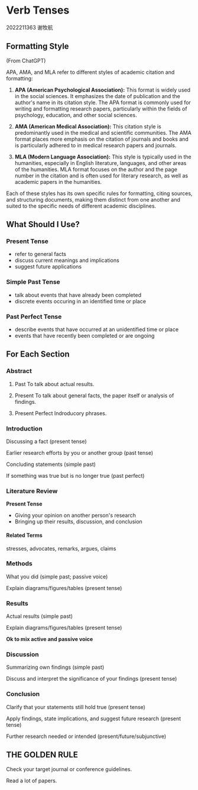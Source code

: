 # Verb Tenses

2022211363 谢牧航

## Formatting Style

(From ChatGPT)

APA, AMA, and MLA refer to different styles of academic citation and formatting:

1. **APA (American Psychological Association):** This format is widely used in the social sciences. It emphasizes the date of publication and the author's name in its citation style. The APA format is commonly used for writing and formatting research papers, particularly within the fields of psychology, education, and other social sciences.

2. **AMA (American Medical Association):** This citation style is predominantly used in the medical and scientific communities. The AMA format places more emphasis on the citation of journals and books and is particularly adhered to in medical research papers and journals.

3. **MLA (Modern Language Association):** This style is typically used in the humanities, especially in English literature, languages, and other areas of the humanities. MLA format focuses on the author and the page number in the citation and is often used for literary research, as well as academic papers in the humanities. 

Each of these styles has its own specific rules for formatting, citing sources, and structuring documents, making them distinct from one another and suited to the specific needs of different academic disciplines.

## What Should I Use?

### Present Tense

* refer to general facts
* discuss current meanings and implications
* suggest future applications

### Simple Past Tense

* talk about events that have already been completed
* discrete events occuring in an identified time or place

### Past Perfect Tense

* describe events that have occurred at an unidentified time or place
* events that have recently been completed or are ongoing

## For Each Section

### Abstract

1. Past
To talk about actual results.

2. Present
To talk about general facts, the paper itself or analysis of findings.

3. Present Perfect
Indroducory phrases.

### Introduction

Discussing a fact (present tense)

Earlier research efforts by you or another group (past tense)

Concluding statements (simple past)

If something was true but is no longer true (past perfect)

### Literature Review

**Present Tense**

- Giving your opinion on another person's research
- Bringing up their results, discussion, and conclusion

#### Related Terms

stresses, advocates, remarks, argues, claims

### Methods

What you did (simple past; passive voice)

Explain diagrams/figures/tables (present tense)

### Results

Actual results (simple past)

Explain diagrams/figures/tables (present tense)

**Ok to mix active and passive voice**

### Discussion

Summarizing own findings (simple past)

Discuss and interpret the significance of your findings (present tense)

### Conclusion

Clarify that your statements still hold true (present tense)

Apply findings, state implications, and suggest future research (present tense)

Further research needed or intended (present/future/subjunctive)

## THE GOLDEN RULE

Check your target journal or conference guidelines.

Read a lot of papers.